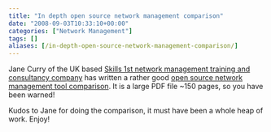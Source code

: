 ```yaml
---
title: "In depth open source network management comparison"
date: "2008-09-03T10:33:10+00:00"
categories: ["Network Management"]
tags: []
aliases: [/in-depth-open-source-network-management-comparison/]
---
```


Jane Curry of the UK based <a href="http://www.skills-1st.co.uk/">Skills 1st network management training and consultancy company</a> has written a rather good <a href="http://www.skills-1st.co.uk/papers/jane/open_source_mgmt_options.pdf">open source network management tool comparison</a>. It is a large PDF file ~150 pages, so you have been warned!

Kudos to Jane for doing the comparison, it must have been a whole heap of work. Enjoy!

<a href="http://www.skills-1st.co.uk/papers/jane/open_source_mgmt_options.pdf">
</a>
